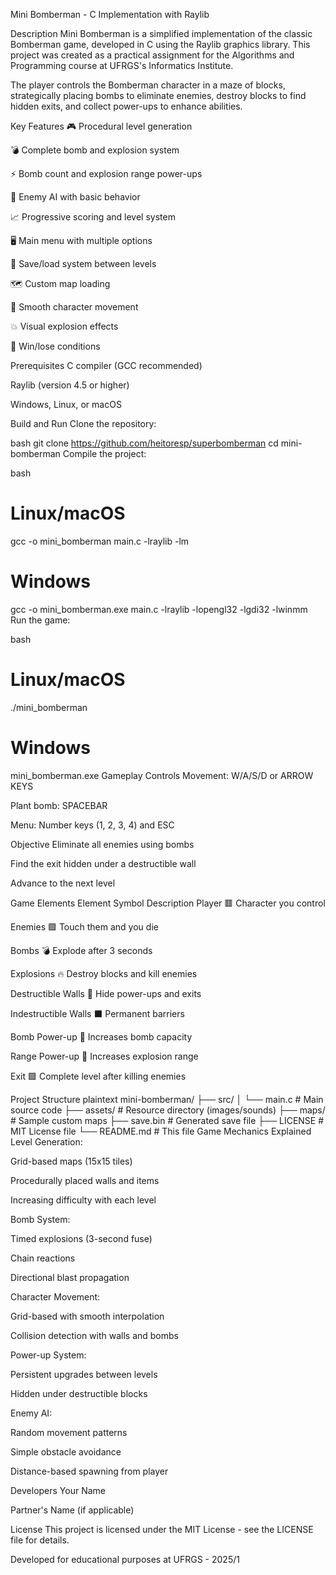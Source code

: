 Mini Bomberman - C Implementation with Raylib

Description
Mini Bomberman is a simplified implementation of the classic Bomberman game, developed in C using the Raylib graphics library. This project was created as a practical assignment for the Algorithms and Programming course at UFRGS's Informatics Institute.

The player controls the Bomberman character in a maze of blocks, strategically placing bombs to eliminate enemies, destroy blocks to find hidden exits, and collect power-ups to enhance abilities.

Key Features
🎮 Procedural level generation

💣 Complete bomb and explosion system

⚡ Bomb count and explosion range power-ups

👾 Enemy AI with basic behavior

📈 Progressive scoring and level system

🖥️ Main menu with multiple options

💾 Save/load system between levels

🗺️ Custom map loading

🔄 Smooth character movement

💥 Visual explosion effects

🎯 Win/lose conditions

Prerequisites
C compiler (GCC recommended)

Raylib (version 4.5 or higher)

Windows, Linux, or macOS

Build and Run
Clone the repository:

bash
git clone https://github.com/heitoresp/superbomberman
cd mini-bomberman
Compile the project:

bash
# Linux/macOS
gcc -o mini_bomberman main.c -lraylib -lm

# Windows
gcc -o mini_bomberman.exe main.c -lraylib -lopengl32 -lgdi32 -lwinmm
Run the game:

bash
# Linux/macOS
./mini_bomberman

# Windows
mini_bomberman.exe
Gameplay
Controls
Movement: W/A/S/D or ARROW KEYS

Plant bomb: SPACEBAR

Menu: Number keys (1, 2, 3, 4) and ESC

Objective
Eliminate all enemies using bombs

Find the exit hidden under a destructible wall

Advance to the next level

Game Elements
Element	Symbol	Description
Player	🟥	Character you control

Enemies	🟪	Touch them and you die

Bombs	💣	Explode after 3 seconds

Explosions	🔥	Destroy blocks and kill enemies

Destructible Walls	🧱	Hide power-ups and exits

Indestructible Walls	⬛	Permanent barriers

Bomb Power-up	💙	Increases bomb capacity

Range Power-up	💛	Increases explosion range

Exit	🟩	Complete level after killing enemies

Project Structure
plaintext
mini-bomberman/
├── src/
│   └── main.c             # Main source code
├── assets/                # Resource directory (images/sounds)
├── maps/                  # Sample custom maps
├── save.bin               # Generated save file
├── LICENSE                # MIT License file
└── README.md              # This file
Game Mechanics Explained
Level Generation:

Grid-based maps (15x15 tiles)

Procedurally placed walls and items

Increasing difficulty with each level

Bomb System:

Timed explosions (3-second fuse)

Chain reactions

Directional blast propagation

Character Movement:

Grid-based with smooth interpolation

Collision detection with walls and bombs

Power-up System:

Persistent upgrades between levels

Hidden under destructible blocks

Enemy AI:

Random movement patterns

Simple obstacle avoidance

Distance-based spawning from player

Developers
Your Name

Partner's Name (if applicable)

License
This project is licensed under the MIT License - see the LICENSE file for details.

Developed for educational purposes at UFRGS - 2025/1
